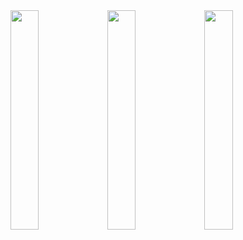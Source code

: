 <img src="https://imgur.com/2fnqAlq.png" width=30%/>
<img src="https://imgur.com/UZVTDCi.png" width=30%/>
<img src="https://imgur.com/mjRwcEk.png" width=30%/>
